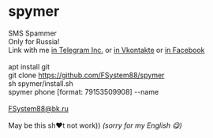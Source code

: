 # spymer
SMS Spammer<br>
Only for Russia!<br>
Link with me <a href="https://t.me/FSystem88">in Telegram Inc.</a> or <a href="https://vk.com/fsys88">in Vkontakte</a> or <a href="https://www.facebook.com/ivan.godunov.junior">in Facebook</a><br><br>
apt install git <br>
git clone https://github.com/FSystem88/spymer <br>
sh spymer/install.sh <br>
spymer phone [format: 79153509908] --name<br>
<br>
FSystem88@bk.ru
<br>
<br>
May be this sh♥t not work))
*(sorry for my English 😋)*
